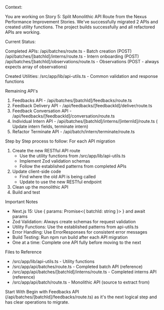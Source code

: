 Context:

You are working on Story 5: Split Monolithic API Route from the Nexus Performance Improvement Stories. We've successfully migrated 2 APIs and created utility functions. The project builds successfully and all refactored APIs are working.

Current Status:

Completed APIs:
/api/batches/route.ts - Batch creation (POST)
/api/batches/[batchId]/interns/route.ts - Intern onboarding (POST)
/api/batches/[batchId]/observations/route.ts - Observations (POST - always expects array of observations)

Created Utilities:
/src/app/lib/api-utils.ts - Common validation and response functions

Remaining API's
1. Feedbacks API - /api/batches/[batchId]/feedbacks/route.ts
2. Feedback Delivery API - /api/feedbacks/[feedbackId]/deliver/route.ts
3. Feedback Conversation API - /api/feedbacks/[feedbackId]/conversation/route.ts
4. Individual Intern API - /api/batches/[batchId]/interns/[internId]/route.ts ( Update intern fields, terminate intern)
5. Refactor Terminate API - /api/batch/intern/terminate/route.ts

Step by Step process to follow:
For each API migration
1. Create the new RESTful API route
    - Use the utility functions from /src/app/lib/api-utils.ts
    - Implement Zod validation schemas
    - Follow the established patterns from completed APIs
2. Update client-side code
    - Find where the old API is being called
    - Update to use the new RESTful endpoint
3. Clean up the monolithic API
4. Build and test

Important Notes
- Next.js 15: Use { params: Promise<{ batchId: string }> } and await params
- Zod Validation: Always create schemas for request validation
- Utility Functions: Use the established patterns from api-utils.ts
- Error Handling: Use ErrorResponses for consistent error messages
- Build Testing: Run npm run build after each API migration
- One at a time: Complete one API fully before moving to the next

Files to Reference
- /src/app/lib/api-utils.ts - Utility functions
- /src/app/api/batches/route.ts - Completed batch API (reference)
- /src/app/api/batches/[batchId]/interns/route.ts - Completed interns API (reference)
- /src/app/api/batch/route.ts - Monolithic API (source to extract from)

Start With
Begin with Feedbacks API (/api/batches/[batchId]/feedbacks/route.ts) as it's the next logical step and has clear operations to migrate.